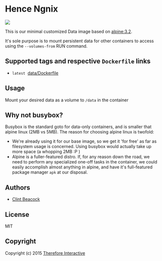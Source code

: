 # Hence Ngnix

[![](https://badge.imagelayers.io/hence/data:latest.svg)](https://imagelayers.io/?images=hence/data:latest 'Get your own badge on imagelayers.io')

This is our minimal customized Data image based on [alpine:3.2](https://registry.hub.docker.com/_/alpine/).

It's sole purpose is to mount persistent data for other containers to access using the `--volumes-from` RUN command.

## Supported tags and respective `Dockerfile` links
* `latest`&nbsp;&nbsp;[data/Dockerfile](https://github.com/hence-io/images/blob/master/data/Dockerfile)

## Usage
Mount your desired data as a volume to `/data` in the container

## Why not busybox?
Busybox is the standard goto for data-only containers, and is smaller that alpine linux (2MB vs 5MB).  The reason for choosing alpine linux is twofold:

* We're already using it for our base image, so we get it 'for free' as far as filesystem usage is concerned.  Using busybox would actually take up more space (a whopping 2MB :P )
* Alpine is a fuller-featured distro.  If, for any reason down the road, we need to perform any specialized one-off tasks in the container, we could easily accomplish almost anything in alpine, and have it's full-featured package manager `apk` at our disposal.

## Authors
* [Clint Beacock](https://github.com/clintbeacock)

## License
MIT

## Copyright
Copyright (c) 2015 [Therefore Interactive](http://therefore.ca)
